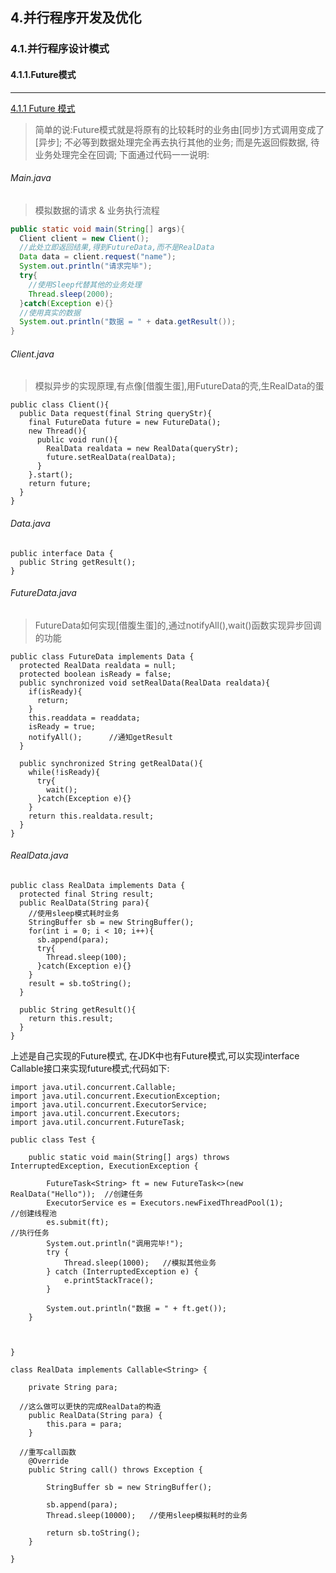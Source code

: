 ## 4.并行程序开发及优化
### 4.1.并行程序设计模式
#### 4.1.1.Future模式







------


[4.1.1 Future 模式](#411Future模式)
> 简单的说:Future模式就是将原有的比较耗时的业务由[同步]方式调用变成了[异步]; 不必等到数据处理完全再去执行其他的业务; 而是先返回假数据, 待业务处理完全在回调;
下面通过代码一一说明:
###### Main.java
>模拟数据的请求 & 业务执行流程
```java
public static void main(String[] args){
  Client client = new Client();
  //此处立即返回结果,得到FutureData,而不是RealData
  Data data = client.request("name");
  System.out.println("请求完毕");
  try{
    //使用Sleep代替其他的业务处理
    Thread.sleep(2000);
  }catch(Exception e){}
  //使用真实的数据
  System.out.println("数据 = " + data.getResult());
}
```
###### Client.java
> 模拟异步的实现原理,有点像[借腹生蛋],用FutureData的壳,生RealData的蛋
```
public class Client(){
  public Data request(final String queryStr){
    final FutureData future = new FutureData();
    new Thread(){
      public void run(){
        RealData realdata = new RealData(queryStr);
        future.setRealData(realData);
      }
    }.start();
    return future;
  }
}
```
###### Data.java
```
public interface Data {
  public String getResult();
}
```
###### FutureData.java
> FutureData如何实现[借腹生蛋]的,通过notifyAll(),wait()函数实现异步回调的功能
```
public class FutureData implements Data {
  protected RealData realdata = null;
  protected boolean isReady = false;
  public synchronized void setRealData(RealData realdata){
    if(isReady){
      return;
    }
    this.readdata = readdata;
    isReady = true;
    notifyAll();      //通知getResult
  }
  
  public synchronized String getRealData(){
    while(!isReady){
      try{
        wait();
      }catch(Exception e){}
    }
    return this.realdata.result;
  }
}
```
###### RealData.java
```
public class RealData implements Data {
  protected final String result;
  public RealData(String para){
    //使用sleep模式耗时业务
    StringBuffer sb = new StringBuffer();
    for(int i = 0; i < 10; i++){  
      sb.append(para);
      try{
        Thread.sleep(100);
      }catch(Exception e){}
    }
    result = sb.toString();
  }
  
  public String getResult(){
    return this.result;
  }
}
```
上述是自己实现的Future模式, 在JDK中也有Future模式,可以实现interface Callable接口来实现future模式;代码如下:
```
import java.util.concurrent.Callable;
import java.util.concurrent.ExecutionException;
import java.util.concurrent.ExecutorService;
import java.util.concurrent.Executors;
import java.util.concurrent.FutureTask;

public class Test {

	public static void main(String[] args) throws InterruptedException, ExecutionException {
		
		FutureTask<String> ft = new FutureTask<>(new RealData("Hello"));  //创建任务
		ExecutorService es = Executors.newFixedThreadPool(1);             //创建线程池
		es.submit(ft);                                                    //执行任务
		System.out.println("调用完毕!");
		try {
			Thread.sleep(1000);   //模拟其他业务
		} catch (InterruptedException e) {
			e.printStackTrace();
		}
		
		System.out.println("数据 = " + ft.get());
	}
	
	
	
}

class RealData implements Callable<String> {

	private String para;
	
  //这么做可以更快的完成RealData的构造
	public RealData(String para) {
		this.para = para;
	}
	
  //重写call函数
	@Override
	public String call() throws Exception {
		
		StringBuffer sb = new StringBuffer();
		
		sb.append(para);
		Thread.sleep(10000);   //使用sleep模拟耗时的业务
		
		return sb.toString();
	}
	
}
```

